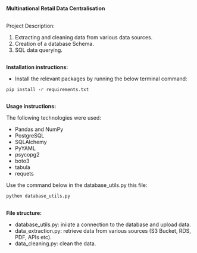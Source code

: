#
**Multinational Retail Data Centralisation**

##
Project Description:
1. Extracting and cleaning data from various data sources.
2. Creation of a database Schema.
3. SQL data querying.


##
**Installation instructions:**
 - Install the relevant packages by running the below terminal command:

```
pip install -r requirements.txt
```

##
**Usage instructions:**

The following technologies were used:
- Pandas and NumPy
- PostgreSQL
- SQLAlchemy
- PyYAML
- psycopg2
- boto3
- tabula
- requets


Use the command below in the database_utils.py this file:
```
python database_utils.py
```

##
**File structure:**
- database_utils.py: 
    iniiate a connection to the database and upload data.
- data_extraction.py:
    retrieve data from various sources (S3 Bucket, RDS, PDF, APIs etc).
- data_cleaning.py:
    clean the data.

